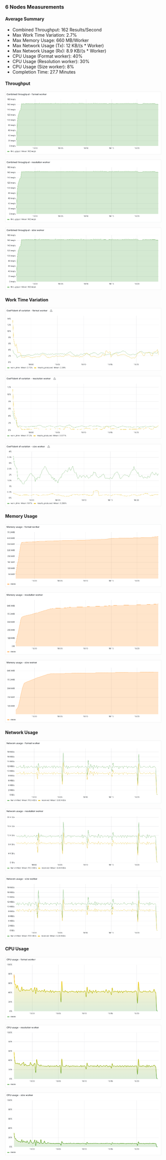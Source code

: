 ### 6 Nodes Measurements

#### Average Summary

- Combined Throughput: 162 Results/Second
- Max Work Time Variation: 2.7%
- Max Memory Usage: 660 MB/Worker
- Max Network Usage (Tx): 12 KB/(s * Worker)
- Max Network Usage (Rx): 8.9 KB/(s * Worker)
- CPU Usage (Format worker): 40%
- CPU Usage (Resolution worker): 30%
- CPU Usage (Size worker): 8%
- Completion Time: 27.7 Minutes

#### Throughput

![Throughput_format](Combined%20throughput%20-%20format%20worker.png)

![Throughput_resolution](Combined%20throughput%20-%20resolution%20worker.png)

![Throughput_size](Combined%20throughput%20-%20size%20worker.png)

#### Work Time Variation

![Variation_format](Coefficient%20of%20variation%20-%20format%20worker.png)

![Variation_resolution](Coefficient%20of%20variation%20-%20resolution%20worker.png)

![Variation_size](Coefficient%20of%20variation%20-%20size%20worker.png)

#### Memory Usage

![Memory_format](Memory%20usage%20-%20format%20worker.png)

![Memory_resolution](Memory%20usage%20-%20resolution%20worker.png)

![Memory_size](Memory%20usage%20-%20size%20worker.png)

#### Network Usage

![Network_format](Network%20usage%20-%20format%20worker.png)

![Network_resolution](Network%20usage%20-%20resolution%20worker.png)

![Network_size](Network%20usage%20-%20size%20worker.png)

#### CPU Usage

![CPU_format](CPU%20usage%20-%20format%20worker.png)

![CPU_resolution](CPU%20usage%20-%20resolution%20worker.png)

![CPU_size](CPU%20usage%20-%20size%20worker.png)


